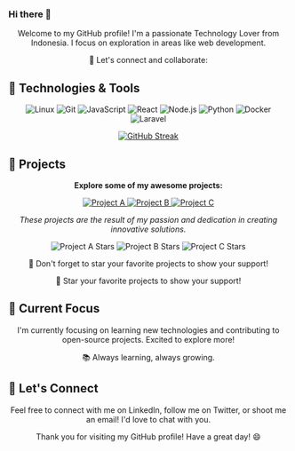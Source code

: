 ### Hi there 👋
<p align="center">
  Welcome to my GitHub profile! I'm a passionate Technology Lover from Indonesia. I focus on exploration in areas like web development.
</p>

<p align="center">
  🚀 Let's connect and collaborate:
</p>

## 🔧 Technologies & Tools

<p align="center">
  <img src="https://img.shields.io/badge/Linux-Enthusiast-333333?style=for-the-badge&logo=linux" alt="Linux">
  <img src="https://img.shields.io/badge/Git-Geek-333333?style=for-the-badge&logo=git" alt="Git">
  <img src="https://img.shields.io/badge/JavaScript-Ninja-333333?style=for-the-badge&logo=javascript" alt="JavaScript">
  <img src="https://img.shields.io/badge/React-Enthusiast-333333?style=for-the-badge&logo=react" alt="React">
  <img src="https://img.shields.io/badge/Node.js-Lover-333333?style=for-the-badge&logo=node.js" alt="Node.js">
  <img src="https://img.shields.io/badge/Python-Geek-333333?style=for-the-badge&logo=python" alt="Python">
  <img src="https://img.shields.io/badge/Docker-Fan-333333?style=for-the-badge&logo=docker" alt="Docker">
  <img src="https://img.shields.io/badge/Laravel-Enthusiast-333333?style=for-the-badge&logo=laravel" alt="Laravel">
</p>

<!-- GitHub Streak Stats -->
<p align="center">
  <a href="http://github-readme-streak-stats.herokuapp.com?user=febriaricandra&amp;theme=neon-dark&amp;hide_border=true&amp;date_format=j%20M%5B%20Y%5D">
    <img src="http://github-readme-streak-stats.herokuapp.com?user=febriaricandra&amp;theme=neon-dark&amp;hide_border=true&amp;date_format=j%20M%5B%20Y%5D" alt="GitHub Streak" style="max-width: 100%;">
  </a>
</p>


## 🚀 Projects

<p align="center">
  <b>Explore some of my awesome projects:</b>
</p>

<p align="center">
  <a href="https://github.com/febriaricandra/project-a">
    <img src="https://img.shields.io/badge/Project%20A-GitHub%20Repository-2f2f2f?style=for-the-badge&logo=github" alt="Project A">
  </a>
  <a href="https://github.com/febriaricandra/project-b">
    <img src="https://img.shields.io/badge/Project%20B-GitHub%20Repository-2f2f2f?style=for-the-badge&logo=github" alt="Project B">
  </a>
  <a href="https://github.com/febriaricandra/project-c">
    <img src="https://img.shields.io/badge/Project%20C-GitHub%20Repository-2f2f2f?style=for-the-badge&logo=github" alt="Project C">
  </a>
</p>

<p align="center">
  <i>These projects are the result of my passion and dedication in creating innovative solutions.</i>
</p>

<p align="center">
  <img src="https://img.shields.io/github/stars/febriaricandra/project-a?style=social" alt="Project A Stars">
  <img src="https://img.shields.io/github/stars/febriaricandra/project-b?style=social" alt="Project B Stars">
  <img src="https://img.shields.io/github/stars/febriaricandra/project-c?style=social" alt="Project C Stars">
</p>

<p align="center">
  🌟 Don't forget to star your favorite projects to show your support!
</p>


<p align="center">
  🌟 Star your favorite projects to show your support!
</p>

## 🌱 Current Focus

<p align="center">
  I'm currently focusing on learning new technologies and contributing to open-source projects. Excited to explore more!
</p>

<p align="center">
  📚 Always learning, always growing.
</p>

## 🎉 Let's Connect

<p align="center">
  Feel free to connect with me on LinkedIn, follow me on Twitter, or shoot me an email! I'd love to chat with you.
</p>

<p align="center">
  Thank you for visiting my GitHub profile! Have a great day! 😄
</p>



<!--
**Dafaakmal12/Dafaakmal12** is a ✨ _special_ ✨ repository because its `README.md` (this file) appears on your GitHub profile.

Here are some ideas to get you started:

- 🔭 I’m currently working on ...
- 🌱 I’m currently learning ...
- 👯 I’m looking to collaborate on ...
- 🤔 I’m looking for help with ...
- 💬 Ask me about ...
- 📫 How to reach me: ...
- 😄 Pronouns: ...
- ⚡ Fun fact: ...
-->
